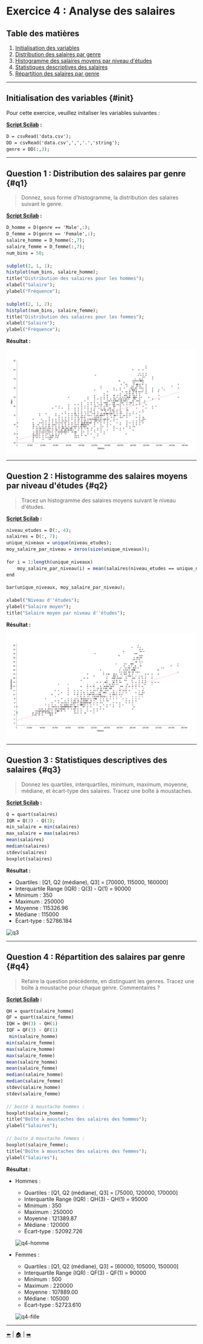 # Exercice 4 : Analyse des salaires

## Table des matières
1. [Initialisation des variables](#init)
2. [Distribution des salaires par genre](#q1)
3. [Histogramme des salaires moyens par niveau d'études](#q2)
4. [Statistiques descriptives des salaires](#q3)
5. [Répartition des salaires par genre](#q4)

---

## Initialisation des variables {#init}

Pour cette exercice, veuillez initaliser les variables suivantes :

**[Script Scilab](scripts/init.sce) :**

```scilab
D = csvRead('data.csv');
DD = csvRead('data.csv',',','.','string');
genre = DD(:,3);
```

---

## Question 1 : Distribution des salaires par genre {#q1}

> Donnez, sous forme d'histogramme, la distribution des salaires suivant le genre.

**[Script Scilab](scripts/q1.sce) :**

```scilab
D_homme = D(genre == 'Male',:);
D_femme = D(genre == 'Female',:);
salaire_homme = D_homme(:,7);
salaire_femme = D_femme(:,7);
num_bins = 50;

subplot(2, 1, 1);
histplot(num_bins, salaire_homme);
title("Distribution des salaires pour les hommes");
xlabel("Salaire");
ylabel("Fréquence");

subplot(2, 1, 2); 
histplot(num_bins, salaire_femme);
title("Distribution des salaires pour les femmes");
xlabel("Salaire");
ylabel("Fréquence");
```

**Résultat :**

![q1](img/q1.png)

---

## Question 2 : Histogramme des salaires moyens par niveau d'études {#q2}

> Tracez un histogramme des salaires moyens suivant le niveau d'études.

**[Script Scilab](scripts/q2.sce) :**

```scilab
niveau_etudes = D(:, 4);
salaires = D(:, 7);
unique_niveaux = unique(niveau_etudes);
moy_salaire_par_niveau = zeros(size(unique_niveaux));

for i = 1:length(unique_niveaux)
    moy_salaire_par_niveau(i) = mean(salaires(niveau_etudes == unique_niveaux(i)));
end

bar(unique_niveaux, moy_salaire_par_niveau);

xlabel("Niveau d''études");
ylabel("Salaire moyen");
title("Salaire moyen par niveau d''études");
```

**Résultat :**

![q2](img/q2.png)

---

## Question 3 : Statistiques descriptives des salaires {#q3}

> Donnez les quartiles, interquartiles, minimum, maximum, moyenne, médiane, et écart-type des salaires. Tracez une boîte à moustaches.

**[Script Scilab](scripts/q3.sce) :**

```scilab
Q = quart(salaires)
IQR = Q(3) - Q(1);
min_salaire = min(salaires)
max_salaire = max(salaires)
mean(salaires)
median(salaires)
stdev(salaires)
boxplot(salaires)
```
**Résultat :**

- Quartiles : [Q1, Q2 (médiane), Q3] = [70000, 115000, 160000]
- Interquartile Range (IQR) : Q(3) - Q(1) = 90000
- Minimum : 350
- Maximum : 250000
- Moyenne : 115326.96
- Médiane : 115000
- Écart-type : 52786.184

![q3](img/q3.png)

---

## Question 4 : Répartition des salaires par genre {#q4}

> Refaire la question précédente, en distinguant les genres. Tracez une boîte à moustache pour chaque genre. Commentaires ?

**[Script Scilab](scripts/q4.sce) :**

```scilab
QH = quart(salaire_homme)  
QF = quart(salaire_femme)
IQH = QH(3) - QH(1)   
IQF = QF(3) - QF(1)
 min(salaire_homme)  
min(salaire_femme)   
max(salaire_homme)   
max(salaire_femme)   
mean(salaire_homme) 
mean(salaire_femme)  
median(salaire_homme) 
median(salaire_femme)  
stdev(salaire_homme) 
stdev(salaire_femme) 

// boite à moustache hommes : 
boxplot(salaire_homme);
title("Boîte à moustaches des salaires des hommes");
ylabel("Salaires");

// boite à moustache femmes : 
boxplot(salaire_femme);
title("Boîte à moustaches des salaires des femmes");
ylabel("Salaires");
```

**Résultat :**

- Hommes :

    - Quartiles : [Q1, Q2 (médiane), Q3] = [75000, 120000, 170000]
    - Interquartile Range (IQR) : QH(3) - QH(1) = 95000
    - Minimum : 350
    - Maximum : 250000
    - Moyenne : 121389.87
    - Médiane : 120000
    - Écart-type : 52092.726

    ![q4-homme](img/q4-homme.png)


- Femmes :

    - Quartiles : [Q1, Q2 (médiane), Q3] = [60000, 105000, 150000]
    - Interquartile Range (IQR) : QF(3) - QF(1) = 90000
    - Minimum : 500
    - Maximum : 220000
    - Moyenne : 107889.00
    - Médiane : 105000
    - Écart-type : 52723.610

    ![q4-fille](img/q4-fille.png)

---

[⬅️](../EXO2/ "Exercice précédent (Exercice 2)") | [🏠](../ "Retour au sommaire") | [➡️](../EXO4/ "Exercice suivant (Exercice 4)")